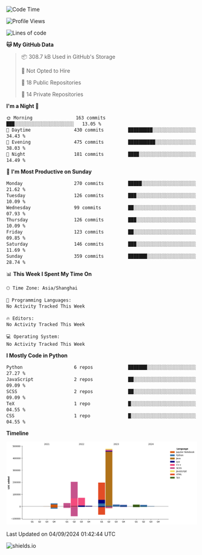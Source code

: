 <!--START_SECTION:waka-->
![Code Time](http://img.shields.io/badge/Code%20Time-427%20hrs%2041%20mins-blue)

![Profile Views](http://img.shields.io/badge/Profile%20Views-0-blue)

![Lines of code](https://img.shields.io/badge/From%20Hello%20World%20I%27ve%20Written-1.1%20million%20lines%20of%20code-blue)

**🐱 My GitHub Data** 

> 📦 308.7 kB Used in GitHub's Storage 
 > 
> 🚫 Not Opted to Hire
 > 
> 📜 18 Public Repositories 
 > 
> 🔑 14 Private Repositories 
 > 
**I'm a Night 🦉** 

```text
🌞 Morning                163 commits         ███░░░░░░░░░░░░░░░░░░░░░░   13.05 % 
🌆 Daytime                430 commits         █████████░░░░░░░░░░░░░░░░   34.43 % 
🌃 Evening                475 commits         ██████████░░░░░░░░░░░░░░░   38.03 % 
🌙 Night                  181 commits         ████░░░░░░░░░░░░░░░░░░░░░   14.49 % 
```
📅 **I'm Most Productive on Sunday** 

```text
Monday                   270 commits         █████░░░░░░░░░░░░░░░░░░░░   21.62 % 
Tuesday                  126 commits         ███░░░░░░░░░░░░░░░░░░░░░░   10.09 % 
Wednesday                99 commits          ██░░░░░░░░░░░░░░░░░░░░░░░   07.93 % 
Thursday                 126 commits         ███░░░░░░░░░░░░░░░░░░░░░░   10.09 % 
Friday                   123 commits         ██░░░░░░░░░░░░░░░░░░░░░░░   09.85 % 
Saturday                 146 commits         ███░░░░░░░░░░░░░░░░░░░░░░   11.69 % 
Sunday                   359 commits         ███████░░░░░░░░░░░░░░░░░░   28.74 % 
```


📊 **This Week I Spent My Time On** 

```text
🕑︎ Time Zone: Asia/Shanghai

💬 Programming Languages: 
No Activity Tracked This Week

🔥 Editors: 
No Activity Tracked This Week

💻 Operating System: 
No Activity Tracked This Week
```

**I Mostly Code in Python** 

```text
Python                   6 repos             ███████░░░░░░░░░░░░░░░░░░   27.27 % 
JavaScript               2 repos             ██░░░░░░░░░░░░░░░░░░░░░░░   09.09 % 
SCSS                     2 repos             ██░░░░░░░░░░░░░░░░░░░░░░░   09.09 % 
TeX                      1 repo              █░░░░░░░░░░░░░░░░░░░░░░░░   04.55 % 
CSS                      1 repo              █░░░░░░░░░░░░░░░░░░░░░░░░   04.55 % 
```



**Timeline**

![Lines of Code chart](https://raw.githubusercontent.com/kopp4/kopp4/main/assets/bar_graph.png)


 Last Updated on 04/09/2024 01:42:44 UTC
<!--END_SECTION:waka-->
![shields.io](https://img.shields.io/github/commit-activity/w/kopp4/kopp4?color=g&label=abusing%20bot&style=flat-square)
